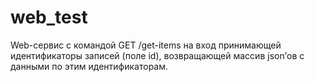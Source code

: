 # web_test
Web-сервис с командой GET /get-items на вход принимающей идентификаторы записей (поле id), возвращающей массив json’ов c данными по этим идентификаторам.


